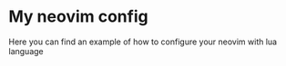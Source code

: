 # My neovim config

Here you can find an example of how to configure your neovim with lua language


